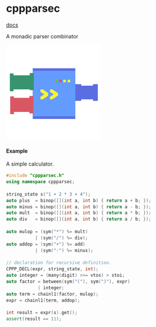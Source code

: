 # cppparsec
[docs](https://ailrk.github.io/cppparsec/)

A monadic parser combinator

![cppparsec](./cppparsec.png)

#### Example

A simple calculator.

```c++
#include "cppparsec.h"
using namespace cppparsec;

string_state s("1 + 2 * 3 + 4");
auto plus  = binop([](int a, int b) { return a + b; });
auto minus = binop([](int a, int b) { return a - b; });
auto mult  = binop([](int a, int b) { return a * b; });
auto div   = binop([](int a, int b) { return a / b; });

auto mulop = (sym("*") %= mult)
           | (sym("/") %= div);
auto addop = (sym("+") %= add)
           | (sym("-") %= minus);

// declaration for recursive definition.
CPPP_DECL(expr, string_state, int);
auto integer = (many(digit) >>= vtos) > stoi;
auto factor = between(sym("("), sym(")"), expr)
            | integer;
auto term = chainl1(factor, mulop);
expr = chainl1(term, addop);

int result = expr(s).get();
assert(result == 11);
```

